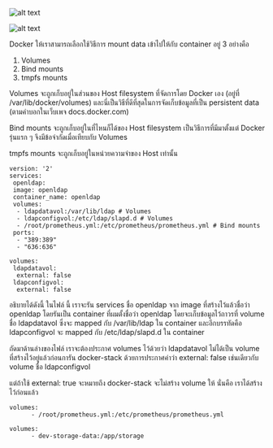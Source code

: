 ![alt text](https://www.ostechnix.com/wp-content/uploads/2017/01/Portainer-Chromium_020.png)

![alt text](https://sysadmin.psu.ac.th/wp-content/uploads/2017/09/docker-types-of-mounts.png)

Docker ให้เราสามารถเลือกใช้วิธีการ mount data เข้าไปให้กับ container อยู่ 3 อย่างคือ
1. Volumes
2. Bind mounts
3. tmpfs mounts

Volumes จะถูกเก็บอยู่ในส่วนของ Host filesystem ที่จัดการโดย Docker เอง (อยู่ที่ /var/lib/docker/volumes)
และนี่เป็นวิธีที่ดีที่สุดในการจัดเก็บข้อมูลที่เป็น persistent data (ตามคำบอกในเว็บเพจ docs.docker.com)

Bind mounts จะถูกเก็บอยู่ในที่ไหนก็ได้ของ Host filesystem เป็นวิธีการที่มีมาตั้งแต่ Docker รุ่นแรก ๆ จึงมีข้อจำกัดเมื่อเทียบกับ Volumes

tmpfs mounts จะถูกเก็บอยู่ในหน่วยความจำของ Host เท่านั้น

```
version: '2'
services:
 openldap:
 image: openldap
 container_name: openldap
 volumes:
  - ldapdatavol:/var/lib/ldap # Volumes
  - ldapconfigvol:/etc/ldap/slapd.d # Volumes
  - /root/prometheus.yml:/etc/prometheus/prometheus.yml # Bind mounts
 ports:
  - "389:389"
  - "636:636"

volumes:
 ldapdatavol:
  external: false
 ldapconfigvol:
  external: false
```

อธิบายได้ดังนี้ ในไฟล์ นี้ เราจะรัน services ชื่อ openldap จาก image ที่สร้างไว้แล้วชื่อว่า openldap โดยรันเป็น container ที่ผมตั้งชื่อว่า openldap โดยจะเก็บข้อมูลไว้ถาวรที่ volume ชื่อ ldapdatavol ซึ่งจะ mapped กับ /var/lib/ldap ใน container และอีกบรรทัดคือ ldapconfigvol จะ mapped กับ /etc/ldap/slapd.d ใน container

ถัดมาด้านล่างของไฟล์ เราจะต้องประกาศ volumes ไว้ด้วยว่า ldapdatavol ไม่ได้เป็น volume ที่สร้างไว้อยู่แล้วก่อนการัน docker-stack ด้วยการประกาศค่าว่า external: false เช่นเดียวกับ volume ชื่อ ldapconfigvol

แต่ถ้าใช้ external: true จะหมายถึง docker-stack จะไม่สร้าง volume ให้ นั่นคือ เราได้สร้างไว้ก่อนแล้ว


```
volumes:
      - /root/prometheus.yml:/etc/prometheus/prometheus.yml
```


```
volumes:
      - dev-storage-data:/app/storage
```
